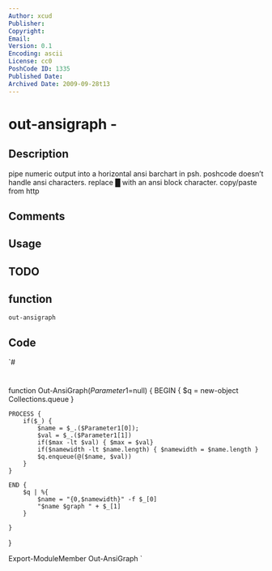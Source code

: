 ```yaml
---
Author: xcud
Publisher: 
Copyright: 
Email: 
Version: 0.1
Encoding: ascii
License: cc0
PoshCode ID: 1335
Published Date: 
Archived Date: 2009-09-28t13
---
```


# out-ansigraph - 

## Description

pipe numeric output into a horizontal ansi barchart in psh. poshcode doesn’t handle ansi characters. replace &#9608; with an ansi block character. copy/paste from http

## Comments



## Usage



## TODO



## function

`out-ansigraph`

## Code

`#
 #
 #
 #
 function Out-AnsiGraph($Parameter1=$null) {
 	BEGIN {
 		$q = new-object Collections.queue
 	}
 
 	PROCESS {
 		if($_) {
 			$name = $_.($Parameter1[0]);
 			$val = $_.($Parameter1[1])
 			if($max -lt $val) { $max = $val}		 
 			if($namewidth -lt $name.length) { $namewidth = $name.length }
 			$q.enqueue(@($name, $val))			
 		}
 	}
 
 	END {
 		$q | %{
 			$name = "{0,$namewidth}" -f $_[0]
 			"$name $graph " + $_[1]
 		}
 
 	}
 }
 
 Export-ModuleMember Out-AnsiGraph
`

